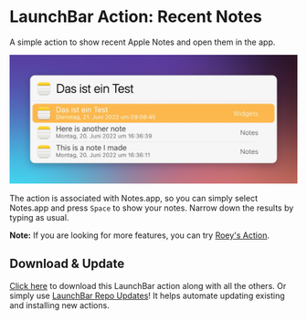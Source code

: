 # LaunchBar Action: Recent Notes

A simple action to show recent Apple Notes and open them in the app.

<img src="01.jpg" width="604"/>

The action is associated with Notes.app, so you can simply select Notes.app and press `Space` to show your notes. Narrow down the results by typing as usual.

**Note:** If you are looking for more features, you can try [Roey's Action](https://github.com/roeybiran/launchbar-actions/tree/main/notes-search.lbaction/Contents/Scripts).

## Download & Update

[Click here](https://github.com/Ptujec/LaunchBar/archive/refs/heads/master.zip) to download this LaunchBar action along with all the others. Or simply use [LaunchBar Repo Updates](https://github.com/Ptujec/LaunchBar/tree/master/LB-Repo-Updates#launchbar-repo-updates-action)! It helps automate updating existing and installing new actions.